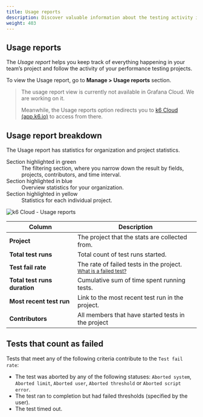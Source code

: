 ```yaml
---
title: Usage reports
description: Discover valuable information about the testing activity in your organization
weight: 403
---
```


## Usage reports

The *Usage report* helps you keep track of everything happening in your team’s project and follow the activity of your performance testing projects.

To view the Usage report, go to  **Manage > Usage reports** section.

> The usage report view is currently not available in Grafana Cloud. We are working on it.
> 
> Meanwhile, the Usage reports option redirects you to [k6 Cloud (app.k6.io)](https://app.k6.io/) to access from there.

## Usage report breakdown

The Usage report has statistics for organization and project statistics.

<dl>
<dt>Section highlighted in green</dt>
<dd>
The filtering section, where you narrow down the result by fields, projects, contributors, and time interval.
</dd>
<dt>Section highlighted in blue</dt>
<dd>
Overview statistics for your organization.
</dd>
<dt>Section highlighted in yellow</dt>
<dd>
 Statistics for each individual project.
</dd>
</dl>

![k6 Cloud - Usage reports](/media/docs/k6/screenshoot-k6-cloud-usage-report.png)

| Column                       | Description                                                                           |
| ---------------------------- | ------------------------------------------------------------------------------------- |
| **Project**                  | The project that the stats are collected from.                      |
| **Total test runs**          | Total count of test runs started.                                                     |
| **Test fail rate**           | The rate of failed tests in the project. <br/><small>[What is a failed test?](#tests-that-count-as-failed) </small> |
| **Total test runs duration** | Cumulative sum of time spent running tests.                                           |
| **Most recent test run**     | Link to the most recent test run in the project.                                      |
| **Contributors**             | All members that have started tests in the project                                    |

## Tests that count as failed

Tests that meet any of the following criteria contribute to the `Test fail rate`:

- The test was aborted by any of the following statuses: `Aborted system`, `Aborted limit`, `Aborted user`, `Aborted threshold` or `Aborted script error`.
- The test ran to completion but had failed thresholds (specified by the user).
- The test timed out.




